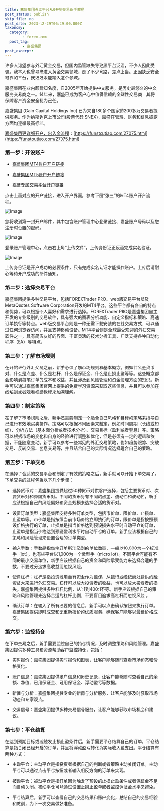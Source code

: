 ```yaml
---
title: 嘉盛集团外汇平台从0开始交易新手教程
post_status: publish
skip_file: no
post_date: 2023-12-29T06:39:00.000Z
taxonomy:
  category:
        - forex-com
  post_tag:
        - 嘉盛集团
post_excerpt: 
---
```

许多人渴望参与外汇黄金交易，但国内监管缺失导致黑平台泛滥，不少人因此受骗。我本人也曾寻求进入黄金交易领域，走了不少弯路，差点上当。正因缺乏安全可靠的平台，我迟迟未能踏入这个领域。

嘉盛集团在业内颇具知名度，自2005年开始提供中文服务，是历史最悠久的中文服务交易商之一。14年来，嘉盛已成为客户心中值得信赖的全球性交易商，其将保障客户资金安全视为己任。

嘉盛集团 (Gain Capital Holdings Inc) 已为来自180多个国家的200多万交易者提供服务。作为纳斯达克上市公司(股票代码:SNEX)，嘉盛在管理、财务和信息披露方面均遵循最高标准。

[嘉盛集团更详细开户，出入金流程](https://funstoutiao.com/27075.html)：[https://funstoutiao.com/27075.html](https://funstoutiao.com/27075.html)

### 第一步：开设账户

* [嘉盛集团MT4账户开户链接](https://s.ssgg.net/jsmt4)

* [嘉盛集团MT5账户开户链接](https://s.ssgg.net/jsmt5)

* [嘉盛专属交易平台开户链接](https://s.ssgg.net/js)

点击上面对应的开户链接，进入开户界面，参考下图“张三”的MT4账户开户流程。

![Image](https://prod-files-secure.s3.us-west-2.amazonaws.com/39ed1227-6d7d-4570-be36-9ccd4a2c4241/7a167aea-686b-400d-af59-4e18eb607a40/640.png?X-Amz-Algorithm=AWS4-HMAC-SHA256&X-Amz-Content-Sha256=UNSIGNED-PAYLOAD&X-Amz-Credential=ASIAZI2LB466UIXXQN4D%2F20250403%2Fus-west-2%2Fs3%2Faws4_request&X-Amz-Date=20250403T161308Z&X-Amz-Expires=3600&X-Amz-Security-Token=IQoJb3JpZ2luX2VjEIf%2F%2F%2F%2F%2F%2F%2F%2F%2F%2FwEaCXVzLXdlc3QtMiJIMEYCIQDekk5jzQn42m%2BO8MMjyd6R8S78pDNpKTkwmWqBz5akqwIhAOLfnRtwaAdNA27MhmtzEV5NY6BJBxK4EAirDls6JaB6KogECPD%2F%2F%2F%2F%2F%2F%2F%2F%2F%2FwEQABoMNjM3NDIzMTgzODA1IgzK51g48KiQlyHZKN0q3AOnXzFWpr9Tl2s%2Bv2U1N26faHNNUC4jFIw%2B6xq7TWUUc1jX5GHs%2B9vIlgctdiTDqK1luT3E%2F%2BJZeuEKBJVum%2BL1EuMitdFhRZu3vJVOh%2FxN4pi3jN4A9A9PHuMqGWIKJVqjI5CBL46LRlU3f7j1a4ugk3Fr%2BU4TU85%2Bxl2Gq0bloEhlRHdYiGRIeFrUbsydheXsaz90vGL3atBsk515MKSfWVFmkSO%2FgRg3ZOcBcmD8nGUcfb4vN9IOs4GH8mKjserM%2BQHc91jrj18JpJpayD5CgQTRjp%2FRKmeOveIQcnSxl%2FDdRo9N9%2FE9os0d5uSSoNM9c%2BHlY04itIXoea6CsYs4iBXZEE5l5RVPlNCtFmEVYT4umPc7oyO2eqtm%2BLGqeXSf9YwOAQhdxjmGX50f8UTpIaPNzPdnwF%2FhIA8UJCsLgspVUqIWiN5qABA2C6qfeItG%2FdFrJXa307YQb3e8R7JHY0RE%2Bkk%2FKZ06bPQMfe2fOfv90aWSH90iXQv769QgkYRB9vw34KW1uTJU7EycjBpPnpFKn1S2jd4UCZxSm4i0mYpxXkLbRSspVWw0O6axuKXwsiV8MGgsAy74yPutgNmPCC7ubQbNeh9FwO2reBiT2HC8iyguZxOsNgJd6TCQzbq%2FBjqkAVrYXyljxkSTuVtlbbfudyX5cVZoCXG6v06s1CSyPZamhC87fFZS0r4yYLXShcfj0eaZpmTqSZL3nPDccMLI2rDLesxig7ldShFV3gYkLpAlDWo9%2FZTQky%2FDfxXFjWgfNkpFOfNNsqQEIh81ggxQyeCG0UIpKVZIQeLD2PPfCeaUlH3yfa2jXEGhv%2Bx0Btau0gOgi6gmmLcaIrD0yN4DiQPiABy%2F&X-Amz-Signature=e9f13869b8f2dfa439f89e4f0fe4d6bc57c4305c40a3a0682a2b4ad1c965c4cd&X-Amz-SignedHeaders=host&x-id=GetObject)

您将收到第一封开户邮件，其中包含账户管理中心登录链接、嘉盛账户号码以及您注册时设置的密码。

![Image](https://prod-files-secure.s3.us-west-2.amazonaws.com/39ed1227-6d7d-4570-be36-9ccd4a2c4241/eaa1c6b3-2877-4284-a0e1-530e222c27fb/image.png?X-Amz-Algorithm=AWS4-HMAC-SHA256&X-Amz-Content-Sha256=UNSIGNED-PAYLOAD&X-Amz-Credential=ASIAZI2LB466UIXXQN4D%2F20250403%2Fus-west-2%2Fs3%2Faws4_request&X-Amz-Date=20250403T161308Z&X-Amz-Expires=3600&X-Amz-Security-Token=IQoJb3JpZ2luX2VjEIf%2F%2F%2F%2F%2F%2F%2F%2F%2F%2FwEaCXVzLXdlc3QtMiJIMEYCIQDekk5jzQn42m%2BO8MMjyd6R8S78pDNpKTkwmWqBz5akqwIhAOLfnRtwaAdNA27MhmtzEV5NY6BJBxK4EAirDls6JaB6KogECPD%2F%2F%2F%2F%2F%2F%2F%2F%2F%2FwEQABoMNjM3NDIzMTgzODA1IgzK51g48KiQlyHZKN0q3AOnXzFWpr9Tl2s%2Bv2U1N26faHNNUC4jFIw%2B6xq7TWUUc1jX5GHs%2B9vIlgctdiTDqK1luT3E%2F%2BJZeuEKBJVum%2BL1EuMitdFhRZu3vJVOh%2FxN4pi3jN4A9A9PHuMqGWIKJVqjI5CBL46LRlU3f7j1a4ugk3Fr%2BU4TU85%2Bxl2Gq0bloEhlRHdYiGRIeFrUbsydheXsaz90vGL3atBsk515MKSfWVFmkSO%2FgRg3ZOcBcmD8nGUcfb4vN9IOs4GH8mKjserM%2BQHc91jrj18JpJpayD5CgQTRjp%2FRKmeOveIQcnSxl%2FDdRo9N9%2FE9os0d5uSSoNM9c%2BHlY04itIXoea6CsYs4iBXZEE5l5RVPlNCtFmEVYT4umPc7oyO2eqtm%2BLGqeXSf9YwOAQhdxjmGX50f8UTpIaPNzPdnwF%2FhIA8UJCsLgspVUqIWiN5qABA2C6qfeItG%2FdFrJXa307YQb3e8R7JHY0RE%2Bkk%2FKZ06bPQMfe2fOfv90aWSH90iXQv769QgkYRB9vw34KW1uTJU7EycjBpPnpFKn1S2jd4UCZxSm4i0mYpxXkLbRSspVWw0O6axuKXwsiV8MGgsAy74yPutgNmPCC7ubQbNeh9FwO2reBiT2HC8iyguZxOsNgJd6TCQzbq%2FBjqkAVrYXyljxkSTuVtlbbfudyX5cVZoCXG6v06s1CSyPZamhC87fFZS0r4yYLXShcfj0eaZpmTqSZL3nPDccMLI2rDLesxig7ldShFV3gYkLpAlDWo9%2FZTQky%2FDfxXFjWgfNkpFOfNNsqQEIh81ggxQyeCG0UIpKVZIQeLD2PPfCeaUlH3yfa2jXEGhv%2Bx0Btau0gOgi6gmmLcaIrD0yN4DiQPiABy%2F&X-Amz-Signature=a412b867dcaabf274181a433c2b9d2fbc1038de8163b90210c249e466f0d5a3a&X-Amz-SignedHeaders=host&x-id=GetObject)

登录账户管理中心，点击右上角“上传文件”，上传身份证正反面完成实名验证。

![Image](https://prod-files-secure.s3.us-west-2.amazonaws.com/39ed1227-6d7d-4570-be36-9ccd4a2c4241/54090639-09fc-46b4-a135-e0289f707147/image.png?X-Amz-Algorithm=AWS4-HMAC-SHA256&X-Amz-Content-Sha256=UNSIGNED-PAYLOAD&X-Amz-Credential=ASIAZI2LB466UIXXQN4D%2F20250403%2Fus-west-2%2Fs3%2Faws4_request&X-Amz-Date=20250403T161308Z&X-Amz-Expires=3600&X-Amz-Security-Token=IQoJb3JpZ2luX2VjEIf%2F%2F%2F%2F%2F%2F%2F%2F%2F%2FwEaCXVzLXdlc3QtMiJIMEYCIQDekk5jzQn42m%2BO8MMjyd6R8S78pDNpKTkwmWqBz5akqwIhAOLfnRtwaAdNA27MhmtzEV5NY6BJBxK4EAirDls6JaB6KogECPD%2F%2F%2F%2F%2F%2F%2F%2F%2F%2FwEQABoMNjM3NDIzMTgzODA1IgzK51g48KiQlyHZKN0q3AOnXzFWpr9Tl2s%2Bv2U1N26faHNNUC4jFIw%2B6xq7TWUUc1jX5GHs%2B9vIlgctdiTDqK1luT3E%2F%2BJZeuEKBJVum%2BL1EuMitdFhRZu3vJVOh%2FxN4pi3jN4A9A9PHuMqGWIKJVqjI5CBL46LRlU3f7j1a4ugk3Fr%2BU4TU85%2Bxl2Gq0bloEhlRHdYiGRIeFrUbsydheXsaz90vGL3atBsk515MKSfWVFmkSO%2FgRg3ZOcBcmD8nGUcfb4vN9IOs4GH8mKjserM%2BQHc91jrj18JpJpayD5CgQTRjp%2FRKmeOveIQcnSxl%2FDdRo9N9%2FE9os0d5uSSoNM9c%2BHlY04itIXoea6CsYs4iBXZEE5l5RVPlNCtFmEVYT4umPc7oyO2eqtm%2BLGqeXSf9YwOAQhdxjmGX50f8UTpIaPNzPdnwF%2FhIA8UJCsLgspVUqIWiN5qABA2C6qfeItG%2FdFrJXa307YQb3e8R7JHY0RE%2Bkk%2FKZ06bPQMfe2fOfv90aWSH90iXQv769QgkYRB9vw34KW1uTJU7EycjBpPnpFKn1S2jd4UCZxSm4i0mYpxXkLbRSspVWw0O6axuKXwsiV8MGgsAy74yPutgNmPCC7ubQbNeh9FwO2reBiT2HC8iyguZxOsNgJd6TCQzbq%2FBjqkAVrYXyljxkSTuVtlbbfudyX5cVZoCXG6v06s1CSyPZamhC87fFZS0r4yYLXShcfj0eaZpmTqSZL3nPDccMLI2rDLesxig7ldShFV3gYkLpAlDWo9%2FZTQky%2FDfxXFjWgfNkpFOfNNsqQEIh81ggxQyeCG0UIpKVZIQeLD2PPfCeaUlH3yfa2jXEGhv%2Bx0Btau0gOgi6gmmLcaIrD0yN4DiQPiABy%2F&X-Amz-Signature=a6bbee5173cd3a3a4d1adb93d5dbb2fe72ee4550c80544f8867f6c68f4647bc9&X-Amz-SignedHeaders=host&x-id=GetObject)

上传身份证是开户成功的必要条件，只有完成实名认证才能操作账户。上传后请耐心等待开户成功的邮件通知。

### 第二步：选择交易平台

嘉盛集团提供多种交易平台，包括FOREXTrader PRO、web版交易平台以及MetaQuotes Software Corporation开发的MT4平台。这些平台都有各自的特点和优势，可以根据个人喜好和需求进行选择。FOREXTrader PRO是嘉盛集团自主开发的专业级别的交易软件，具有强大的图表分析功能、自定义指标和策略、高速订单执行等特点。web版交易平台则是一种无需下载安装的在线交易方式，可以通过任何浏览器访问，并且支持移动设备。MT4平台则是全球最受欢迎的外汇交易软件之一，具有简洁友好的界面、丰富灵活的技术分析工具、广泛支持各种自动化程序（EA）等特点。

### 第三步：了解市场规则

在开始进行外汇交易之前，新手必须了解市场规则和基本概念，例如什么是货币对、什么是点差、什么是杠杆、什么是保证金、什么是止损止盈等等。这些概念都会影响到每笔订单的成本和收益，并且涉及到风险管理和资金管理方面的知识。新手可以通过嘉盛集团官网上提供的免费学习资源来获取这些信息，并且可以参加在线培训或者观看视频教程来加深理解。

### 第四步：制定策略

在了解了市场规则之后，新手还需要制定一个适合自己风格和目标的策略来指导自己进行有效地买卖操作。策略可以根据不同因素来制定，例如时间周期（长线或短线）、分析方法（基本面分析或者技术分析）、交易目标（盈利或者套息）等。策略可以根据市场的变化和自身的经验进行调整和优化，但是必须有一定的逻辑和依据，不能随意变动。新手可以参考一些常见的外汇交易策略，例如趋势跟踪、突破交易、反转交易、套息交易等，并且结合自己的实际情况选择适合自己的策略。

### 第五步：下单交易

在选择了合适的交易平台和制定了有效的策略之后，新手就可以开始下单交易了。下单交易的过程包括以下几个步骤：

* 选择货币对：嘉盛集团提供超过50种货币对供客户选择，包括主要货币对、次要货币对和异国货币对。不同的货币对有不同的点差、流动性和波动性，新手应该根据自己的风险偏好和资金规模来选择合适的货币对。

* 设置订单类型：嘉盛集团支持多种订单类型，包括市价单、限价单、止损单、止盈单等。市价单是指按照当前市场价格立即执行的订单，限价单是指按照预设价格执行的订单，止损单是指当价格达到预设损失水平时自动平仓的订单，止盈单是指当价格达到预设盈利水平时自动平仓的订单。新手应该根据自己的策略和风险管理来设置合理的订单类型。

* 输入手数：手数是指每笔订单所涉及到的单位数量，一般以10,000为一个标准手（lot），也有些平台以1,000为一个微型手（micro lot）。不同平台可能有不同的最小交易单位，新手应该根据自己的资金和风险承受能力来选择合适的手数，不要过分追求高收益而忽视风险。

* 使用杠杆：杠杆是指投资者用自有资金作为担保，从银行或经纪商处提供的融资放大来进行外汇交易。杠杆可以放大投资者的收益，也可以放大投资者的损失。嘉盛集团提供多种杠杆比例，从1:1到400:1不等。新手应该根据自己的策略和风险管理来选择合适的杠杆比例，不要盲目追求高杠杆而忽视风险 。

* 确认订单：在输入了所有必要的信息后，新手可以点击确认按钮来执行订单。嘉盛集团提供即时成交和无重新报价的优质服务，确保客户能够以最佳价格成交。

### 第六步：监控持仓

在下单交易之后，新手需要监控自己的持仓情况，及时调整策略和风险管理。嘉盛集团提供多种工具和资源帮助客户监控持仓，包括：

* 实时报价：嘉盛集团提供实时报价和图表，让客户能够随时查看市场动态和价格变化。

* 账户信息：嘉盛集团提供账户信息和历史记录，让客户能够随时查看自己的余额、净值、已用保证金、可用保证金、浮动盈亏等数据。

* 新闻与分析：嘉盛集团提供专业的新闻与分析服务，让客户能够及时获取市场动态和专家观点。

* 交易信号：嘉盛集团提供多种交易信号服务，让客户能够获取市场机会和建议。

### 第七步：平仓结算

在达到预期目标或者触发止损止盈条件后，新手需要平仓结算自己的订单。平仓结算是指关闭已经开启的订单，并且将浮动盈亏转化为实际收入或支出。平仓结算有两种方式：

* 主动平仓：主动平仓是指投资者根据自己的判断或者策略主动关闭订单。主动平仓可以通过点击平仓按钮或者输入相反方向的订单来实现。

* 被动平仓：被动平仓是指订单因为触发了预设的止损止盈条件或者保证金不足而自动关闭。被动平仓可以通过设置止损止盈单或者监控保证金水平来避免。

* 平仓结算后，新手可以查看自己的交易结果和账户变化，总结自己的交易经验和教训，为下一次交易做好准备。